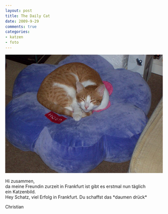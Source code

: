 ```yaml
--- 
layout: post
title: The Daily Cat
date: 2009-9-29
comments: true
categories: 
- katzen
- foto
---
```

![daily_cat](/static/wpdata/2010/12/daily_cat.jpg)
<p>Hi zusammen, <br />da meine Freundin zurzeit in Frankfurt ist gibt es erstmal nun täglich <br />ein Katzenbild. <br />Hey Schatz, viel Erfolg in Frankfurt. Du schaffst das *daumen drück* <p /> Christian</p>
